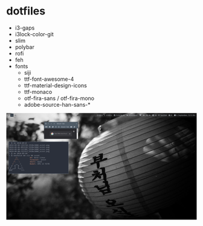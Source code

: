 # dotfiles

* i3-gaps
* i3lock-color-git
* slim
* polybar
* rofi
* feh
* fonts
  - siji
  - ttf-font-awesome-4
  - ttf-material-design-icons
  - ttf-monaco
  - otf-fira-sans / otf-fira-mono
  - adobe-source-han-sans-*

![alt text](https://raw.githubusercontent.com/HanGhoul/dotfiles/master/2018-09-06-121323_1920x1080_scrot.png "scrot")
